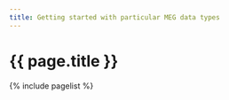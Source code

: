 ```yaml
---
title: Getting started with particular MEG data types
---
```


# {{ page.title }}

{% include pagelist %}
